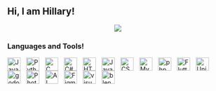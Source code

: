 ## Hi, I am Hillary! 

<p align="center">
  <img src="https://readme-typing-svg.demolab.com?font=Fira+Code&pause=1000&color=F779C1&random=false&width=435&lines=Frond-end+Developer;Student+Leader;UI%2FUX+Designer)](https://git.io/typing-svg)"/>
</p>

### Languages and Tools!

<img align="left" alt="Java" width="30px" style="padding-right:10px;" src="https://cdn.jsdelivr.net/gh/devicons/devicon@latest/icons/java/java-original.svg" />
<img align="left" alt="Python" width="30px" style="padding-right:10px;" src="https://cdn.jsdelivr.net/gh/devicons/devicon@latest/icons/python/python-original.svg" />     
<img align="left" alt="C" width="30px" style="padding-right:10px;" src="https://cdn.jsdelivr.net/gh/devicons/devicon@latest/icons/c/c-original.svg" />
<img align="left" alt="C#" width="30px" style="padding-right:10px;" src="https://cdn.jsdelivr.net/gh/devicons/devicon@latest/icons/csharp/csharp-original.svg" />  
<img align="left" alt="HTML" width="30px" style="padding-right:10px;" src="https://cdn.jsdelivr.net/gh/devicons/devicon@latest/icons/html5/html5-original-wordmark.svg" />
<img align="left" alt="Javascript" width="30px" style="padding-right:10px;" src="https://cdn.jsdelivr.net/gh/devicons/devicon@latest/icons/javascript/javascript-original.svg" />
<img align="left" alt="CSS" width="30px" style="padding-right:10px;" src="https://cdn.jsdelivr.net/gh/devicons/devicon@latest/icons/css3/css3-original-wordmark.svg" />
<img align="left" alt="Mysql" width="30px" style="padding-right:10px;" src="https://cdn.jsdelivr.net/gh/devicons/devicon@latest/icons/mysql/mysql-original-wordmark.svg" />
<img align="left" alt="php" width="30px" style="padding-right:10px;" src="https://cdn.jsdelivr.net/gh/devicons/devicon@latest/icons/php/php-original.svg" />
<img align="left" alt="Flutter" width="30px" style="padding-right:10px;" src="https://cdn.jsdelivr.net/gh/devicons/devicon@latest/icons/flutter/flutter-original.svg" />
<img align="left" alt="Unity" width="30px" style="padding-right:10px;" src="https://cdn.jsdelivr.net/gh/devicons/devicon@latest/icons/unity/unity-original-wordmark.svg" />
<img align="left" alt="godot" width="30px" style="padding-right:10px;" src="https://cdn.jsdelivr.net/gh/devicons/devicon@latest/icons/godot/godot-original.svg" />
<img align="left" alt="Photoshop" width="30px" style="padding-right:10px;" src="https://cdn.jsdelivr.net/gh/devicons/devicon@latest/icons/photoshop/photoshop-original.svg" />
<img align="left" alt="AI" width="30px" style="padding-right:10px;" src="https://cdn.jsdelivr.net/gh/devicons/devicon@latest/icons/illustrator/illustrator-plain.svg" />
<img align="left" alt="Figma" width="30px" style="padding-right:10px;" src="https://cdn.jsdelivr.net/gh/devicons/devicon@latest/icons/figma/figma-original.svg" />
<img align="left" alt="visualstudio" width="30px" style="padding-right:10px;" src="https://cdn.jsdelivr.net/gh/devicons/devicon@latest/icons/vscode/vscode-original.svg" />
<img align="left" alt="blender" width="30px" style="padding-right:10px;" src="https://cdn.jsdelivr.net/gh/devicons/devicon@latest/icons/blender/blender-original.svg" />
<!--

## Languages and and Tools!
**frellee/frellee** is a ✨ _special_ ✨ repository because its `README.md` (this file) appears on your GitHub profile.

Here are some ideas to get you started:

- 🔭 I’m currently working on ...
- 🌱 I’m currently learning ...
- 👯 I’m looking to collaborate on ...
- 🤔 I’m looking for help with ...
- 💬 Ask me about ...
- 📫 How to reach me: ...
- 😄 Pronouns: ...
- ⚡ Fun fact: ...
-->
